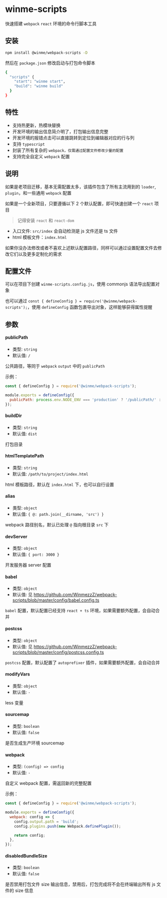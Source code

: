 # winme-scripts

快速搭建 `webpack` `react` 环境的命令行脚本工具

## 安装

```bash
npm install @winme/webpack-scripts -D
```

然后在 `package.json` 修改启动与打包命令脚本

```bash
{
  "scripts" {
    "start": "winme start",
    "build": "winme build"
  }
}
```

## 特性

- 支持热更新，热模块替换
- 开发环境的输出信息简介明了，打包输出信息完整
- 开发环境的报错点击可以直接跳转到定位到编辑器对应的行与列
- 支持 `typescript`
- 封装了所有复杂的 `webpack，仅需通过配置文件修改少量的配置`
- 支持完全自定义 `webpack` 配置

## 说明

如果是老项目迁移，基本无需配置太多，该插件包含了所有主流用到的 `loader`, `plugin`，和一些通用 `webpack` 配置

如果是一个全新项目，只要遵循以下 2 个默认配置，即可快速创建一个 `react` 项目

> 记得安装 `react` 和 `react-dom`

- 入口文件: `src/index` 会自动检测是 js 文件还是 ts 文件
- html 模板文件：`index.html`

如果你没办法修改或者不喜欢上述默认配置路径，同样可以通过设置配置文件去修改它们以及更多定制化的需求

## 配置文件

可以在项目下创建 `winme-scripts.config.js`，使用 commonjs 语法导出配置对象

也可以通过 `const { defineConfig } = require('@winme/webpack-scripts');`，使用 `defineConfig` 函数包裹导出对象，这样能够获得属性提醒

## 参数

#### publicPath

- 类型: `string`
- 默认值: `/`

公共路径，等同于 `webpack` `output` 中的 `publicPath`

示例：

```js
const { defineConfig } = require('@winme/webpack-scripts');

module.exports = defineConfig({
  publicPath: process.env.NODE_ENV === 'production' ? '/publicPath/' : '/',
});
```

#### buildDir

- 类型: `string`
- 默认值: `dist`

打包目录

#### htmlTemplatePath

- 类型: `string`
- 默认值: `/path/to/project/index.html`

html 模板路径，默认在 `index.html` 下，也可以自行设置

#### alias

- 类型: `object`
- 默认值: `{ @: path.join(__dirname, 'src') }`

webpack 路径别名，默认已处理 `@` 指向根目录 `src` 下

#### devServer

- 类型: `object`
- 默认值: `{ port: 3000 }`

开发服务器 server 配置

#### babel

- 类型: `object`
- 默认值: 见 https://github.com/WinmezzZ/webpack-scripts/blob/master/config/babel.config.ts

`babel` 配置，默认配置已经支持 `react + ts` 环境，如果需要额外配置，会自动合并

#### postcss

- 类型: `object`
- 默认值: 见 https://github.com/WinmezzZ/webpack-scripts/blob/master/config/postcss.config.ts

`postcss` 配置，默认配置了 `autoprefixer` 插件，如果需要额外配置，会自动合并

#### modifyVars

- 类型: `object`
- 默认值: `-`

less 变量

#### sourcemap

- 类型: `boolean`
- 默认值: `false`

是否生成生产环境 sourcemap

#### webpack

- 类型: `(config) => config`
- 默认值: `-`

自定义 webpack 配置，需返回新的完整配置

示例：

```js
const { defineConfig } = require('@winme/webpack-scripts');

module.exports = defineConfig({
  webpack: config => {
    config.output.path = 'build';
    config.plugins.push(new Webpack.definePlugin());

    return config;
  },
});
```

#### disabledBundleSize

- 类型: `boolean`
- 默认值: `false`

是否禁用打包文件 size 输出信息，禁用后，打包完成将不会在终端输出所有 js 文件的 size 信息
